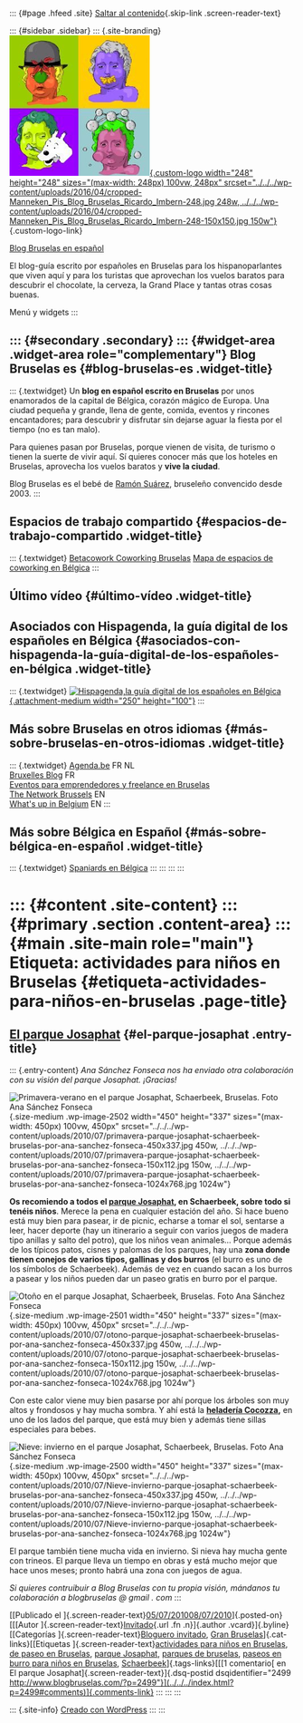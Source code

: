 ::: {#page .hfeed .site}
[Saltar al contenido](index.html#content){.skip-link
.screen-reader-text}

::: {#sidebar .sidebar}
::: {.site-branding}
[![](../../../wp-content/uploads/2016/04/cropped-Manneken_Pis_Blog_Bruselas_Ricardo_Imbern-248.jpg){.custom-logo
width="248" height="248" sizes="(max-width: 248px) 100vw, 248px"
srcset="../../../wp-content/uploads/2016/04/cropped-Manneken_Pis_Blog_Bruselas_Ricardo_Imbern-248.jpg 248w, ../../../wp-content/uploads/2016/04/cropped-Manneken_Pis_Blog_Bruselas_Ricardo_Imbern-248-150x150.jpg 150w"}](../../../index.html){.custom-logo-link}

[Blog Bruselas en español](../../../index.html)

El blog-guía escrito por españoles en Bruselas para los hispanoparlantes
que viven aquí y para los turistas que aprovechan los vuelos baratos
para descubrir el chocolate, la cerveza, la Grand Place y tantas otras
cosas buenas.

Menú y widgets
:::

::: {#secondary .secondary}
::: {#widget-area .widget-area role="complementary"}
Blog Bruselas es {#blog-bruselas-es .widget-title}
----------------

::: {.textwidget}
Un **blog en español escrito en Bruselas** por unos enamorados de la
capital de Bélgica, corazón mágico de Europa. Una ciudad pequeña y
grande, llena de gente, comida, eventos y rincones encantadores; para
descubrir y disfrutar sin dejarse aguar la fiesta por el tiempo (no es
tan malo).

Para quienes pasan por Bruselas, porque vienen de visita, de turismo o
tienen la suerte de vivir aquí. Sí quieres conocer más que los hoteles
en Bruselas, aprovecha los vuelos baratos y **vive la ciudad**.

Blog Bruselas es el bebé de [Ramón Suárez](http://www.ramonsuarez.com),
bruseleño convencido desde 2003.
:::

Espacios de trabajo compartido {#espacios-de-trabajo-compartido .widget-title}
------------------------------

::: {.textwidget}
[Betacowork Coworking Bruselas](http://www.betacowork.com) [Mapa de
espacios de coworking en Bélgica](http://coworkingbelgium.com)
:::

Último vídeo {#último-vídeo .widget-title}
------------

Asociados con Hispagenda, la guía digital de los españoles en Bélgica {#asociados-con-hispagenda-la-guía-digital-de-los-españoles-en-bélgica .widget-title}
---------------------------------------------------------------------

::: {.textwidget}
[![Hispagenda,la guía digital de los españoles en
Bélgica](../../../wp-content/uploads/2010/04/Hispagenda-250px.gif "Hispagenda, la guía digital de los españoles en Bélgica"){.attachment-medium
width="250" height="100"}](http://www.hispagenda.com)
:::

Más sobre Bruselas en otros idiomas {#más-sobre-bruselas-en-otros-idiomas .widget-title}
-----------------------------------

::: {.textwidget}
[Agenda.be](http://www.agenda.be) FR NL\
[Bruxelles Blog](http://www.bxlblog.be/) FR\
[Eventos para emprendedores y freelance en
Bruselas](http://www.betacowork.com/events/)\
[The Network
Brussels](http://groups.yahoo.com/group/TheNetworkBrussels/) EN\
[What\'s up in Belgium](http://www.whatsupin.be/) EN
:::

Más sobre Bélgica en Español {#más-sobre-bélgica-en-español .widget-title}
----------------------------

::: {.textwidget}
[Spaniards en Bélgica](http://www.spaniards.es/paises/belgica)
:::
:::
:::
:::

::: {#content .site-content}
::: {#primary .section .content-area}
::: {#main .site-main role="main"}
Etiqueta: actividades para niños en Bruselas {#etiqueta-actividades-para-niños-en-bruselas .page-title}
============================================

[El parque Josaphat](../../../index.html?p=2499) {#el-parque-josaphat .entry-title}
------------------------------------------------

::: {.entry-content}
*Ana Sánchez Fonseca nos ha enviado otra colaboración con su visión del
parque Josaphat. ¡Gracias!*

![Primavera-verano en el parque Josaphat, Schaerbeek, Bruselas. Foto Ana
Sánchez
Fonseca](../../../wp-content/uploads/2010/07/primavera-parque-josaphat-schaerbeek-bruselas-por-ana-sanchez-fonseca-450x337.jpg "Primavera-verano en el parque Josaphat, Schaerbeek, Bruselas. Foto Ana Sánchez Fonseca"){.size-medium
.wp-image-2502 width="450" height="337"
sizes="(max-width: 450px) 100vw, 450px"
srcset="../../../wp-content/uploads/2010/07/primavera-parque-josaphat-schaerbeek-bruselas-por-ana-sanchez-fonseca-450x337.jpg 450w, ../../../wp-content/uploads/2010/07/primavera-parque-josaphat-schaerbeek-bruselas-por-ana-sanchez-fonseca-150x112.jpg 150w, ../../../wp-content/uploads/2010/07/primavera-parque-josaphat-schaerbeek-bruselas-por-ana-sanchez-fonseca-1024x768.jpg 1024w"}

**Os recomiendo a todos el [parque
Josaphat](http://maps.google.com/maps/place?cid=13317541605096668123&q=parc+josaphat+schaerbeek&hl=en&cd=1&cad=src:pplink&ei=fLkxTLXyN96rjAep4Nm7CQ&sig2=glTf8drGT9YlDiJ7UNHtcQ "El parque Josaphat en Schaerbeek, Bruselas"),
en Schaerbeek, sobre todo si tenéis niños**. Merece la pena en cualquier
estación del año. Si hace bueno está muy bien para pasear, ir de picnic,
echarse a tomar el sol, sentarse a leer, hacer deporte (hay un
itinerario a seguir con varios juegos de madera tipo anillas y salto del
potro), que los niños vean animales... Porque además de los típicos
patos, cisnes y palomas de los parques, hay una **zona donde tienen
conejos de varios tipos, gallinas y dos burros** (el burro es uno de los
símbolos de Schaerbeek). Además de vez en cuando sacan a los burros a
pasear y los niños pueden dar un paseo gratis en burro por el parque.

![Otoño en el parque Josaphat, Schaerbeek, Bruselas. Foto Ana Sánchez
Fonseca](../../../wp-content/uploads/2010/07/otono-parque-josaphat-schaerbeek-bruselas-por-ana-sanchez-fonseca-450x337.jpg "Otoño en el parque Josaphat, Schaerbeek, Bruselas"){.size-medium
.wp-image-2501 width="450" height="337"
sizes="(max-width: 450px) 100vw, 450px"
srcset="../../../wp-content/uploads/2010/07/otono-parque-josaphat-schaerbeek-bruselas-por-ana-sanchez-fonseca-450x337.jpg 450w, ../../../wp-content/uploads/2010/07/otono-parque-josaphat-schaerbeek-bruselas-por-ana-sanchez-fonseca-150x112.jpg 150w, ../../../wp-content/uploads/2010/07/otono-parque-josaphat-schaerbeek-bruselas-por-ana-sanchez-fonseca-1024x768.jpg 1024w"}

Con este calor viene muy bien pasarse por ahí porque los árboles son muy
altos y frondosos y hay mucha sombra. Y ahí está la **[heladería
Cocozza](http://www.cocozza.be/),** en uno de los lados del parque, que
está muy bien y además tiene sillas especiales para bebes.

![Nieve: invierno en el parque Josaphat, Schaerbeek, Bruselas. Foto Ana
Sánchez
Fonseca](../../../wp-content/uploads/2010/07/Nieve-invierno-parque-josaphat-schaerbeek-bruselas-por-ana-sanchez-fonseca-450x337.jpg "Nieve: invierno en el parque Josaphat, Schaerbeek, Bruselas"){.size-medium
.wp-image-2500 width="450" height="337"
sizes="(max-width: 450px) 100vw, 450px"
srcset="../../../wp-content/uploads/2010/07/Nieve-invierno-parque-josaphat-schaerbeek-bruselas-por-ana-sanchez-fonseca-450x337.jpg 450w, ../../../wp-content/uploads/2010/07/Nieve-invierno-parque-josaphat-schaerbeek-bruselas-por-ana-sanchez-fonseca-150x112.jpg 150w, ../../../wp-content/uploads/2010/07/Nieve-invierno-parque-josaphat-schaerbeek-bruselas-por-ana-sanchez-fonseca-1024x768.jpg 1024w"}

El parque también tiene mucha vida en invierno. Si nieva hay mucha gente
con trineos. El parque lleva un tiempo en obras y está mucho mejor que
hace unos meses; pronto habrá una zona con juegos de agua.

*Si quieres contruibuir a Blog Bruselas con tu propia visión, mándanos
tu colaboración a blogbruselas @ gmail . com*
:::

[[Publicado el
]{.screen-reader-text}[05/07/201008/07/2010](../../../index.html?p=2499)]{.posted-on}[[[Autor
]{.screen-reader-text}[Invitado](../../author/invitado/index.html){.url
.fn .n}]{.author .vcard}]{.byline}[[Categorías
]{.screen-reader-text}[Bloguero
invitado](../../category/bloguero-invitado/index.html), [Gran
Bruselas](../../category/gran-bruselas/index.html)]{.cat-links}[[Etiquetas
]{.screen-reader-text}[actividades para niños en Bruselas](index.html),
[de paseo en Bruselas](../de-paseo-en-bruselas/index.html), [parque
Josaphat](../parque-josaphat/index.html), [parques de
bruselas](../parques-de-bruselas/index.html), [paseos en burro para
niños en
Bruselas](../paseos-en-burro-para-ninos-en-bruselas/index.html),
[Schaerbeek](../schaerbeek/index.html)]{.tags-links}[[[1 comentario[ en
El parque Josaphat]{.screen-reader-text}]{.dsq-postid
dsqidentifier="2499 http://www.blogbruselas.com/?p=2499"}](../../../index.html?p=2499#comments)]{.comments-link}
:::
:::
:::

::: {.site-info}
[Creado con WordPress](https://es.wordpress.org/)
:::
:::
